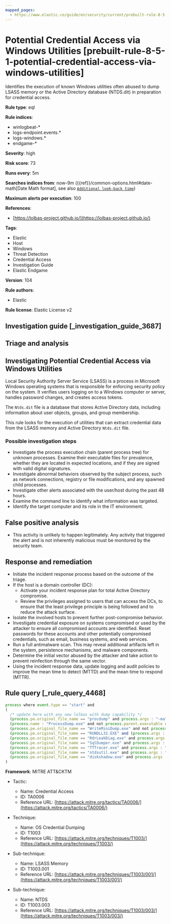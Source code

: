 ```yaml
---
mapped_pages:
  - https://www.elastic.co/guide/en/security/current/prebuilt-rule-8-5-1-potential-credential-access-via-windows-utilities.html
---
```


# Potential Credential Access via Windows Utilities [prebuilt-rule-8-5-1-potential-credential-access-via-windows-utilities]

Identifies the execution of known Windows utilities often abused to dump LSASS memory or the Active Directory database (NTDS.dit) in preparation for credential access.

**Rule type**: eql

**Rule indices**:

* winlogbeat-*
* logs-endpoint.events.*
* logs-windows.*
* endgame-*

**Severity**: high

**Risk score**: 73

**Runs every**: 5m

**Searches indices from**: now-9m ({{ref}}/common-options.html#date-math[Date Math format], see also [`Additional look-back time`](docs-content://solutions/security/detect-and-alert/create-detection-rule.md#rule-schedule))

**Maximum alerts per execution**: 100

**References**:

* [https://lolbas-project.github.io/](https://lolbas-project.github.io/)

**Tags**:

* Elastic
* Host
* Windows
* Threat Detection
* Credential Access
* Investigation Guide
* Elastic Endgame

**Version**: 104

**Rule authors**:

* Elastic

**Rule license**: Elastic License v2

## Investigation guide [_investigation_guide_3687]

## Triage and analysis

## Investigating Potential Credential Access via Windows Utilities

Local Security Authority Server Service (LSASS) is a process in Microsoft Windows operating systems that is responsible for enforcing security policy on the system. It verifies users logging on to a Windows computer or server, handles password changes, and creates access tokens.

The `Ntds.dit` file is a database that stores Active Directory data, including information about user objects, groups, and group membership.

This rule looks for the execution of utilities that can extract credential data from the LSASS memory and Active Directory `Ntds.dit` file.

### Possible investigation steps

- Investigate the process execution chain (parent process tree) for unknown processes. Examine their executable files for prevalence, whether they are located in expected locations, and if they are signed with valid digital signatures.
- Investigate abnormal behaviors observed by the subject process, such as network connections, registry or file modifications, and any spawned child processes.
- Investigate other alerts associated with the user/host during the past 48 hours.
- Examine the command line to identify what information was targeted.
- Identify the target computer and its role in the IT environment.

## False positive analysis

- This activity is unlikely to happen legitimately. Any activity that triggered the alert and is not inherently malicious must be monitored by the security team.

## Response and remediation

- Initiate the incident response process based on the outcome of the triage.
- If the host is a domain controller (DC):
  - Activate your incident response plan for total Active Directory compromise.
  - Review the privileges assigned to users that can access the DCs, to ensure that the least privilege principle is being followed and to reduce the attack surface.
- Isolate the involved hosts to prevent further post-compromise behavior.
- Investigate credential exposure on systems compromised or used by the attacker to ensure all compromised accounts are identified. Reset passwords for these accounts and other potentially compromised credentials, such as email, business systems, and web services.
- Run a full antimalware scan. This may reveal additional artifacts left in the system, persistence mechanisms, and malware components.
- Determine the initial vector abused by the attacker and take action to prevent reinfection through the same vector.
- Using the incident response data, update logging and audit policies to improve the mean time to detect (MTTD) and the mean time to respond (MTTR).

## Rule query [_rule_query_4468]

```js
process where event.type == "start" and
(
  /* update here with any new lolbas with dump capability */
  (process.pe.original_file_name == "procdump" and process.args : "-ma") or
  (process.name : "ProcessDump.exe" and not process.parent.executable regex~ """C:\\Program Files( \  (x86\))?\\Cisco Systems\\.*""") or
  (process.pe.original_file_name == "WriteMiniDump.exe" and not process.parent.executable regex~  """C:\\Program Files( \(x86\))?\\Steam\\.*""") or
  (process.pe.original_file_name == "RUNDLL32.EXE" and (process.args : "MiniDump*" or process.  command_line : "*comsvcs.dll*#24*")) or
  (process.pe.original_file_name == "RdrLeakDiag.exe" and process.args : "/fullmemdmp") or
  (process.pe.original_file_name == "SqlDumper.exe" and process.args : "0x01100*") or
  (process.pe.original_file_name == "TTTracer.exe" and process.args : "-dumpFull" and process.args  : "-attach") or
  (process.pe.original_file_name == "ntdsutil.exe" and process.args : "create*full*") or
  (process.pe.original_file_name == "diskshadow.exe" and process.args : "/s")
)
```

**Framework**: MITRE ATT&CKTM

* Tactic:

    * Name: Credential Access
    * ID: TA0006
    * Reference URL: [https://attack.mitre.org/tactics/TA0006/](https://attack.mitre.org/tactics/TA0006/)

* Technique:

    * Name: OS Credential Dumping
    * ID: T1003
    * Reference URL: [https://attack.mitre.org/techniques/T1003/](https://attack.mitre.org/techniques/T1003/)

* Sub-technique:

    * Name: LSASS Memory
    * ID: T1003.001
    * Reference URL: [https://attack.mitre.org/techniques/T1003/001/](https://attack.mitre.org/techniques/T1003/001/)

* Sub-technique:

    * Name: NTDS
    * ID: T1003.003
    * Reference URL: [https://attack.mitre.org/techniques/T1003/003/](https://attack.mitre.org/techniques/T1003/003/)



